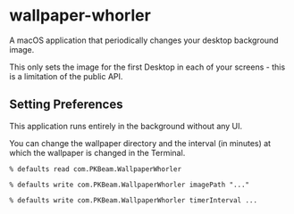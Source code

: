 # wallpaper-whorler
A macOS application that periodically changes your desktop background image.

This only sets the image for the first Desktop in each of your screens - this is a limitation of the public API.

## Setting Preferences
This application runs entirely in the background without any UI.

You can change the wallpaper directory and the interval (in minutes) at which the wallpaper is changed in the Terminal.

`% defaults read com.PKBeam.WallpaperWhorler`

`% defaults write com.PKBeam.WallpaperWhorler imagePath "..."`

`% defaults write com.PKBeam.WallpaperWhorler timerInterval ...`
